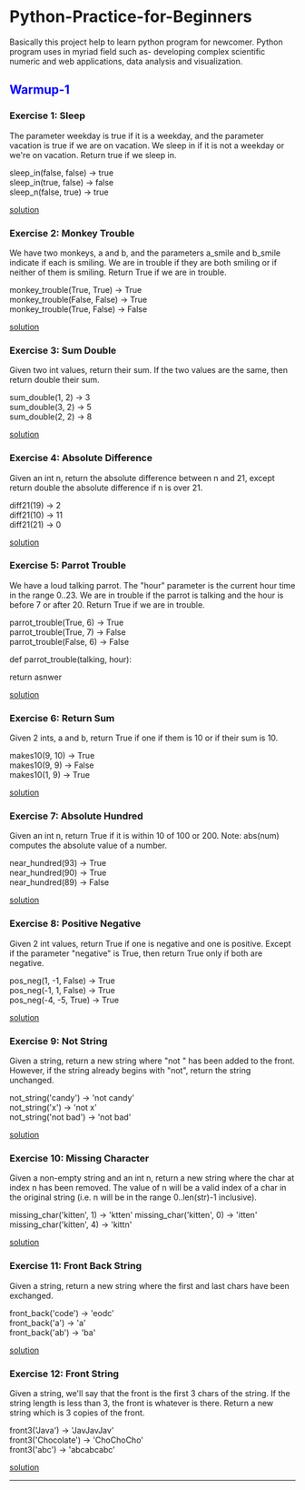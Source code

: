 # Python-Practice-for-Beginners
Basically this project help to learn python program for newcomer. Python program uses in myriad field such as- developing complex scientific numeric and web applications, data analysis and visualization. 


<h2 style="color: blue;"> Warmup-1 </h2>

<h3> Exercise 1: Sleep </h3> 

The parameter weekday is true if it is a weekday, and the parameter vacation is true if we are on vacation. We sleep in if it is not a weekday or we're on vacation. Return true if we sleep in.


sleep_in(false, false) → true <br>
sleep_in(true, false) → false <br>
sleep_n(false, true) → true 

<a href='https://github.com/Meem007/Python-Practice-for-Beginners/blob/main/solutions/Exercise_N_01.ipynb'>solution</a>



<h3> Exercise 2: Monkey Trouble </h3> 

We have two monkeys, a and b, and the parameters a_smile and b_smile indicate if each is smiling. We are in trouble if they are both smiling or if neither of them is smiling. Return True if we are in trouble.


monkey_trouble(True, True) → True <br>
monkey_trouble(False, False) → True <br>
monkey_trouble(True, False) → False

<a target="_blank" href='https://github.com/Meem007/Python-Practice-for-Beginners/blob/main/solutions/Exercise_N_02.ipynb'>solution</a>


<h3> Exercise 3: Sum Double </h3>

Given two int values, return their sum. If the two values are the same, then return double their sum.


sum_double(1, 2) → 3 <br>
sum_double(3, 2) → 5 <br>
sum_double(2, 2) → 8 

<a target="_blank" href='https://github.com/Meem007/Python-Practice-for-Beginners/blob/main/solutions/Exercise_N_03.ipynb'>solution</a>


<h3> Exercise 4: Absolute Difference</h3>


Given an int n, return the absolute difference between n and 21, except return double the absolute difference if n is over 21.


diff21(19) → 2 <br>
diff21(10) → 11 <br>
diff21(21) → 0

<a target="_blank" href='https://github.com/Meem007/Python-Practice-for-Beginners/blob/main/solutions/Exercise_N_04.ipynb'>solution</a>


<h3> Exercise 5: Parrot Trouble</h3>

We have a loud talking parrot. The "hour" parameter is the current hour time in the range 0..23. We are in trouble if the parrot is talking and the hour is before 7 or after 20. Return True if we are in trouble.

parrot_trouble(True, 6) → True <br>
parrot_trouble(True, 7) → False <br>
parrot_trouble(False, 6) → False


def parrot_trouble(talking, hour):
  
  

  return asnwer

<a target="_blank" href='https://github.com/Meem007/Python-Practice-for-Beginners/blob/main/solutions/Exercise_N_05.ipynb'>solution</a>


<h3> Exercise 6: Return Sum </h3>

Given 2 ints, a and b, return True if one if them is 10 or if their sum is 10.


makes10(9, 10) → True <br>
makes10(9, 9) → False <br>
makes10(1, 9) → True

<a target="_blank" href='https://github.com/Meem007/Python-Practice-for-Beginners/blob/main/solutions/Exercise_N_06.ipynb'>solution</a>


<h3> Exercise 7: Absolute Hundred </h3>

Given an int n, return True if it is within 10 of 100 or 200. Note: abs(num) computes the absolute value of a number.


near_hundred(93) → True <br>
near_hundred(90) → True <br>
near_hundred(89) → False 

<a target="_blank" href='https://github.com/Meem007/Python-Practice-for-Beginners/blob/main/solutions/Exercise_N_07.ipynb'>solution</a>

<h3> Exercise 8: Positive Negative </h3>

Given 2 int values, return True if one is negative and one is positive. Except if the parameter "negative" is True, then return True only if both are negative.


pos_neg(1, -1, False) → True <br>
pos_neg(-1, 1, False) → True <br>
pos_neg(-4, -5, True) → True

<a target="_blank" href='https://github.com/Meem007/Python-Practice-for-Beginners/blob/main/solutions/Exercise_N_08.ipynb'>solution</a>


<h3> Exercise 9: Not String </h3>

Given a string, return a new string where "not " has been added to the front. However, if the string already begins with "not", return the string unchanged.


not_string('candy') → 'not candy' <br>
not_string('x') → 'not x' <br>
not_string('not bad') → 'not bad'

<a target="_blank" href='https://github.com/Meem007/Python-Practice-for-Beginners/blob/main/solutions/Exercise_N_09.ipynb'>solution</a>


<h3> Exercise 10: Missing Character </h3>

Given a non-empty string and an int n, return a new string where the char at index n has been removed. The value of n will be a valid index of a char in the original string (i.e. n will be in the range 0..len(str)-1 inclusive).


missing_char('kitten', 1) → 'ktten'
missing_char('kitten', 0) → 'itten'
missing_char('kitten', 4) → 'kittn'

<a target="_blank" href='https://github.com/Meem007/Python-Practice-for-Beginners/blob/main/solutions/Exercise_N_10.ipynb'>solution</a>


<h3> Exercise 11: Front Back String </h3>

Given a string, return a new string where the first and last chars have been exchanged.

front_back('code') → 'eodc' <br>
front_back('a') → 'a' <br>
front_back('ab') → 'ba'

<a target="_blank" href='https://github.com/Meem007/Python-Practice-for-Beginners/blob/main/solutions/Exercise_N_11.ipynb'>solution</a>

<h3> Exercise 12: Front String </h3>

Given a string, we'll say that the front is the first 3 chars of the string. If the string length is less than 3, the front is whatever is there. Return a new string which is 3 copies of the front.


front3('Java') → 'JavJavJav' <br>
front3('Chocolate') → 'ChoChoCho'<br>
front3('abc') → 'abcabcabc'

<a target="_blank" href='https://github.com/Meem007/Python-Practice-for-Beginners/blob/main/solutions/Exercise_N_12.ipynb'>solution</a>

<hr>
